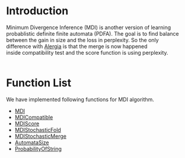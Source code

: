 # Introduction #

Minimum Divergence Inference (MDI) is another version of learning <br> probablistic definite finite automata (PDFA). The goal is to find balance  <br>between the gain in size and the loss in perplexity. So the only <br>difference with <a href='Alergia.md'>Alergia</a> is that the merge is now happened <br>inside compatibility test and the score function is using perplexity.<br>
<br>
<h1>Function List</h1>
We have implemented following functions for MDI algorithm.<br>
<ul><li><a href='MDI.md'>MDI</a>
</li><li><a href='MDICompatible.md'>MDICompatible</a>
</li><li><a href='MDIScore.md'>MDIScore</a>
</li><li><a href='MDIStochasticFold.md'>MDIStochasticFold</a>
</li><li><a href='MDIStochasticMerege.md'>MDIStochasticMerge</a>
</li><li><a href='AutomataSize.md'>AutomataSize</a>
</li><li><a href='ProbabilityOfString.md'>ProbabilityOfString</a>